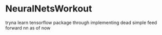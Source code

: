 # NeuralNetsWorkout

tryna learn tensorflow package through implementing dead simple feed forward nn as of now
